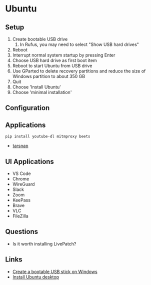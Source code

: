 # Ubuntu

## Setup

1. Create bootable USB drive
   1. In Rufus, you may need to select "Show USB hard drives"
1. Reboot
1. Interrupt normal system startup by pressing Enter
1. Choose USB hard drive as first boot item
1. Reboot to start Ubuntu from USB drive
1. Use GParted to delete recovery partitions and reduce the size of Windows partition to about 350 GB
1. Quit
1. Choose 'Install Ubuntu'
1. Choose 'minimal installation'

## Configuration


## Applications

    pip install youtube-dl mitmproxy beets

- [tarsnap](https://www.tarsnap.com/pkg-deb.html)

## UI Applications

- VS Code
- Chrome
- WireGuard
- Slack
- Zoom
- KeePass
- Brave
- VLC
- FileZilla

## Questions

- Is it worth installing LivePatch?

## Links

- [Create a bootable USB stick on Windows](https://ubuntu.com/tutorials/create-a-usb-stick-on-windows)
- [Install Ubuntu desktop](https://ubuntu.com/tutorials/install-ubuntu-desktop)
